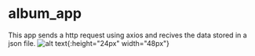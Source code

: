 # album_app
This app sends a http request using axios and recives the data stored in a json file.
![alt text](https://github.com/rithin-jose/album_app/blob/master/src/img/photo_2019-05-27_07-28-31.jpg){:height="24px" width="48px"}
